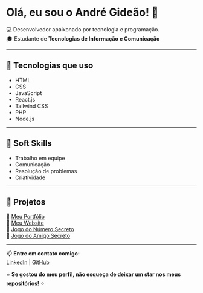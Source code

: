 # Olá, eu sou o André Gideão! 👋  

💻 Desenvolvedor apaixonado por tecnologia e programação.  
🎓 Estudante de **Tecnologias de Informação e Comunicação**  

---

## 🚀 Tecnologias que uso  

- HTML  
- CSS  
- JavaScript  
- React.js  
- Tailwind CSS  
- PHP  
- Node.js  

---

## 🌟 Soft Skills  

- Trabalho em equipe  
- Comunicação  
- Resolução de problemas  
- Criatividade  

---

## 📂 Projetos  

🔹 [Meu Portfólio](#)  
🔹 [Meu Website](#)  
🔹 [Jogo do Número Secreto](#)  
🔹 [Jogo do Amigo Secreto](#)  

---

📫 **Entre em contato comigo:**  
[LinkedIn](https://www.linkedin.com/in/seu-perfil) | [GitHub](https://github.com/seu-usuario)  

⭐ **Se gostou do meu perfil, não esqueça de deixar um star nos meus repositórios!** ⭐  
